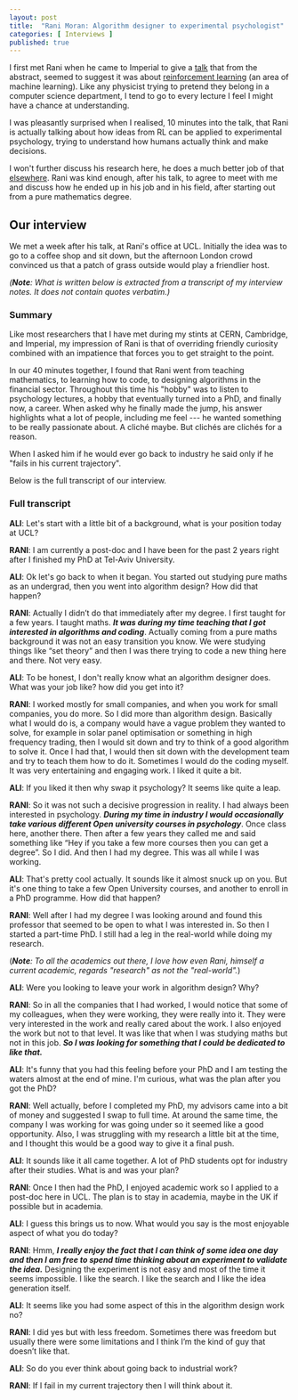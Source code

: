 ```yaml
---
layout: post
title:  "Rani Moran: Algorithm designer to experimental psychologist"
categories: [ Interviews ]
published: true
---
```



I first met Rani when he came to Imperial to give a [talk](https://www.eventbrite.co.uk/e/retrospective-model-based-inference-guides-model-free-credit-assignment-tickets-61031098659#) that from the abstract, seemed to suggest it was about [reinforcement learning](https://en.wikipedia.org/wiki/Reinforcement_learning) (an area of machine learning). Like any physicist trying to pretend they belong in a computer science department, I tend to go to every lecture I feel I might have a chance at understanding. 

I was pleasantly surprised when I realised, 10 minutes into the talk, that Rani is actually talking about how ideas from RL can be applied to experimental psychology, trying to understand how humans actually think and make decisions. 

I won't further discuss his research here, he does a much better job of that [elsewhere](https://socialsciences.nature.com/users/207837-rani-moran/posts/44037-model-based-inference-guides-model-free-credit-assignment). Rani was kind enough, after his talk, to agree to meet with me and discuss how he ended up in his job and in his field, after starting out from a pure mathematics degree. 

## Our interview

We met a week after his talk, at Rani's office at UCL. Initially the idea was to go to a coffee shop and sit down, but the afternoon London crowd convinced us that a patch of grass outside would play a friendlier host. 

_(**Note**: What is written below is extracted from a transcript of my interview notes. It does not contain quotes verbatim.)_

### Summary

Like most researchers that I have met during my stints at CERN, Cambridge, and Imperial, my impression of Rani is that of overriding friendly curiosity combined with an impatience that forces you to get straight to the point. 

In our 40 minutes together, I found that Rani went from teaching mathematics, to learning how to code, to designing algorithms in the financial sector. Throughout this time his "hobby" was to listen to psychology lectures, a hobby that eventually turned into a PhD, and finally now, a career. When asked why he finally made the jump, his answer highlights what a lot of people, including me feel --- he wanted something to be really passionate about. A cliché maybe. But clichés are clichés for a reason. 

When I asked him if he would ever go back to industry he said only if he "fails in his current trajectory". 

Below is the full transcript of our interview. 

### Full transcript


**ALI**: Let's start with a little bit of a background, what is your position today at UCL?

**RANI**: I am currently a post-doc and I have been for the past 2 years right after I finished my PhD at Tel-Aviv University. 

**ALI**: Ok let's go back to when it began. You started out studying pure maths as an undergrad, then you went into algorithm design? How did that happen?

**RANI**: Actually I didn’t do that immediately after my degree. I first taught for a few years. I taught maths. _**It was during my time teaching that I got interested in algorithms and coding**_. Actually coming from a pure maths background it was not an easy transition you know. We were studying things like “set theory” and then I was there trying to code a new thing here and there. Not very easy. 

**ALI**: To be honest, I don't really know what an algorithm designer does. What was your job like? how did you get into it?

**RANI**: I worked mostly for small companies, and when you work for small companies, you do more. So I did more than algorithm design. Basically what I would do is, a company would have a vague problem they wanted to solve, for example in solar panel optimisation or something in high frequency trading, then I would sit down and try to think of a good algorithm to solve it. Once I had that, I would then sit down with the development team and try to teach them how to do it. Sometimes I would do the coding myself. It was very entertaining and engaging work. I liked it quite a bit. 

**ALI**: If you liked it then why swap it psychology? It seems like quite a leap. 

**RANI**: So it was not such a decisive progression in reality. I had always been interested in psychology. **_During my time in industry I would occasionally take various different Open university courses in psychology_**. Once class here, another there. Then after a few years they called me and said something like “Hey if you take a few more courses then you can get a degree”. So I did. And then I had my degree. This was all while I was working.

**ALI**: That's pretty cool actually. It sounds like it almost snuck up on you. But it's one thing to take a few Open University courses, and another to enroll in a PhD programme. How did that happen?

**RANI**: Well after I had my degree I was looking around and found this professor that seemed to be open to what I was interested in. So then I started a part-time PhD. I still had a leg in the real-world while doing my research. 

(_**Note**: To all the academics out there, I love how even Rani, himself a current academic, regards "research" as not the "real-world"._)

**ALI**: Were you looking to leave your work in algorithm design? Why?

**RANI**: So in all the companies that I had worked, I would notice that some of my colleagues, when they were working, they were really into it. They were very interested in the work and really cared about the work. I also enjoyed the work but not to that level. It was like that when I was studying maths but not in this job. **_So I was looking for something that I could be dedicated to like that._**

**ALI**: It's funny that you had this feeling before your PhD and I am testing the waters almost at the end of mine. I'm curious, what was the plan after you got the PhD?

**RANI**: Well actually, before I completed my PhD, my advisors came into a bit of money and suggested I swap to full time. At around the same time, the company I was working for was going under so it seemed like a good opportunity. Also, I was struggling with my research a little bit at the time, and I thought this would be a good way to give it a final push. 


**ALI**: It sounds like it all came together. A lot of PhD students opt for industry after their studies. What is and was your plan?

**RANI**: Once I then had the PhD, I enjoyed academic work so I applied to a post-doc here in UCL. The plan is to stay in academia, maybe in the UK if possible but in academia. 

**ALI**: I guess this brings us to now. What would you say is the most enjoyable aspect of what you do today?

**RANI**: Hmm, **_I really enjoy the fact that I can think of some idea one day and then I am free to spend time thinking about an experiment to validate the idea._** Designing the experiment is not easy and most of the time it seems impossible. I like the search. I like the search and I like the idea generation itself. 

**ALI**: It seems like you had some aspect of this in the algorithm design work no?

**RANI**: I did yes but with less freedom. Sometimes there was freedom but usually there were some limitations and I think I’m the kind of guy that doesn’t like that. 

**ALI**: So do you ever think about going back to industrial work?

**RANI**: If I fail in my current trajectory then I will think about it. 

